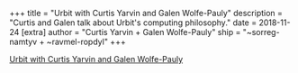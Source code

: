 +++
title = "Urbit with Curtis Yarvin and Galen Wolfe-Pauly"
description = "Curtis and Galen talk about Urbit's computing philosophy."
date = 2018-11-24
[extra]
author = "Curtis Yarvin + Galen Wolfe-Pauly"
ship = "~sorreg-namtyv + ~ravmel-ropdyl"
+++

[Urbit with Curtis Yarvin and Galen Wolfe-Pauly](https://softwareengineeringdaily.com/2017/01/20/urbit-with-curtis-yarvin-and-galen-wolfe-pauly/)